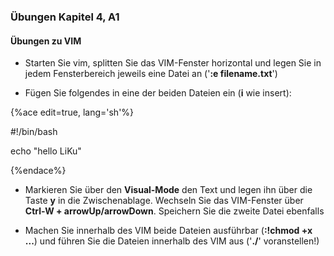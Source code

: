 ### Übungen Kapitel 4, A1

#### Übungen zu VIM

* Starten Sie vim, splitten Sie das VIM-Fenster horizontal und legen Sie in jedem Fensterbereich jeweils eine Datei an ('**:e filename.txt**')

* Fügen Sie folgendes in eine der beiden Dateien ein (**i** wie insert):

{%ace edit=true, lang='sh'%}

#!/bin/bash

echo "hello LiKu"

{%endace%}

* Markieren Sie über den **Visual-Mode** den Text und legen ihn über die Taste **y** in die Zwischenablage. Wechseln Sie das VIM-Fenster über **Ctrl-W + arrowUp/arrowDown**. Speichern Sie die zweite Datei ebenfalls

* Machen Sie innerhalb des VIM beide Dateien ausführbar (**:!chmod +x ...**) und führen Sie die Dateien innerhalb des VIM aus ('**./**' voranstellen!) 